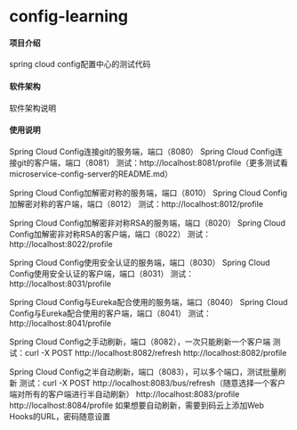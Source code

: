 
# config-learning

#### 项目介绍
spring cloud config配置中心的测试代码

#### 软件架构
软件架构说明


#### 使用说明

Spring Cloud Config连接git的服务端，端口（8080）
Spring Cloud Config连接git的客户端，端口（8081）
    测试：http://localhost:8081/profile（更多测试看microservice-config-server的README.md）
    
Spring Cloud Config加解密对称的服务端，端口（8010）
Spring Cloud Config加解密对称的客户端，端口（8012）
    测试：http://localhost:8012/profile
    
Spring Cloud Config加解密非对称RSA的服务端，端口（8020）
Spring Cloud Config加解密非对称RSA的客户端，端口（8022）
    测试：http://localhost:8022/profile
    
Spring Cloud Config使用安全认证的服务端，端口（8030）
Spring Cloud Config使用安全认证的客户端，端口（8031）
    测试：http://localhost:8031/profile
    
Spring Cloud Config与Eureka配合使用的服务端，端口（8040）
Spring Cloud Config与Eureka配合使用的客户端，端口（8041）
    测试：http://localhost:8041/profile
    
Spring Cloud Config之手动刷新，端口（8082），一次只能刷新一个客户端
    测试：curl -X POST http://localhost:8082/refresh
        http://localhost:8082/profile
        
Spring Cloud Config之半自动刷新，端口（8083），可以多个端口，测试批量刷新
    测试：curl -X POST http://localhost:8083/bus/refresh（随意选择一个客户端对所有的客户端进行半自动刷新）
    http://localhost:8083/profile
    http://localhost:8084/profile
如果想要自动刷新，需要到码云上添加Web Hooks的URL，密码随意设置   
